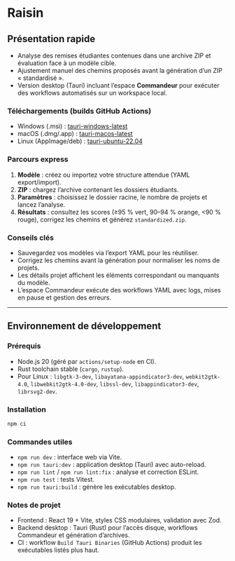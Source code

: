 # Raisin

## Présentation rapide

- Analyse des remises étudiantes contenues dans une archive ZIP et évaluation face à un modèle cible.
- Ajustement manuel des chemins proposés avant la génération d’un ZIP « standardisé ».
- Version desktop (Tauri) incluant l’espace **Commandeur** pour exécuter des workflows automatisés sur un workspace local.

### Téléchargements (builds GitHub Actions)

- Windows (.msi) : [tauri-windows-latest](https://nightly.link/PierreOlivierBrillant/raisin/workflows/tauri-build.yml/main/tauri-windows-latest.zip)
- macOS (.dmg/.app) : [tauri-macos-latest](https://nightly.link/PierreOlivierBrillant/raisin/workflows/tauri-build.yml/main/tauri-macos-latest.zip)
- Linux (AppImage/deb) : [tauri-ubuntu-22.04](https://nightly.link/PierreOlivierBrillant/raisin/workflows/tauri-build.yml/main/tauri-ubuntu-22.04.zip)

### Parcours express

1. **Modèle** : créez ou importez votre structure attendue (YAML export/import).
2. **ZIP** : chargez l’archive contenant les dossiers étudiants.
3. **Paramètres** : choisissez le dossier racine, le nombre de projets et lancez l’analyse.
4. **Résultats** : consultez les scores (≥95 % vert, 90–94 % orange, <90 % rouge), corrigez les chemins et générez `standardized.zip`.

### Conseils clés

- Sauvegardez vos modèles via l’export YAML pour les réutiliser.
- Corrigez les chemins avant la génération pour normaliser les noms de projets.
- Les détails projet affichent les éléments correspondant ou manquants du modèle.
- L’espace Commandeur exécute des workflows YAML avec logs, mises en pause et gestion des erreurs.

---

## Environnement de développement

### Prérequis

- Node.js 20 (géré par `actions/setup-node` en CI).
- Rust toolchain stable (`cargo`, `rustup`).
- Pour Linux : `libgtk-3-dev`, `libayatana-appindicator3-dev`, `webkit2gtk-4.0`, `libwebkit2gtk-4.0-dev`, `libssl-dev`, `libappindicator3-dev`, `librsvg2-dev`.

### Installation

```bash
npm ci
```

### Commandes utiles

- `npm run dev` : interface web via Vite.
- `npm run tauri:dev` : application desktop (Tauri) avec auto-reload.
- `npm run lint` / `npm run lint:fix` : analyse et correction ESLint.
- `npm run test` : tests Vitest.
- `npm run tauri:build` : génère les exécutables desktop.

### Notes de projet

- Frontend : React 19 + Vite, styles CSS modulaires, validation avec Zod.
- Backend desktop : Tauri (Rust) pour l’accès disque, workflows Commandeur et génération d’archives.
- CI : workflow `Build Tauri Binaries` (GitHub Actions) produit les exécutables listés plus haut.
